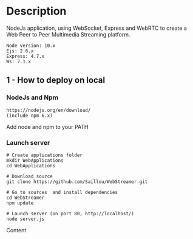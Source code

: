 # Description

NodeJs application, using WebSocket, Express and WebRTC to create a Web Peer to Peer Multimedia Streaming platform.

	Node version: 10.x
	Ejs: 2.6.x
	Express: 4.7.x
	Ws: 7.1.x
	
## 1 - How to deploy on local
### NodeJs and Npm

	https://nodejs.org/en/download/
	(include npm 6.x)
	
Add node and npm to your <quote>PATH</quote>
	
### Launch server

	# Create applications folder
	mkdir WebApplications
	cd WebApplications
	
	# Download source
	git clone https://github.com/Saillou/WebStreamer.git
	
	# Go to sources  and install dependencies
	cd WebStreamer
	npm update
	
	# Launch server (on port 80, http://localhost/)
	node server.js

Content
